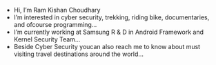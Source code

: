 - Hi, I’m Ram Kishan Choudhary
- I’m interested in cyber security, trekking, riding bike, documentaries, and ofcourse programming...
- I’m currently working at Samsung R & D in Android Framework and Kernel Security Team...
- Beside Cyber Security youcan also reach me to know about must visiting travel destinations around the world...

<!---
ramchoudhary8290/ramchoudhary8290 is a ✨ special ✨ repository because its `README.md` (this file) appears on your GitHub profile.
You can click the Preview link to take a look at your changes.
--->
